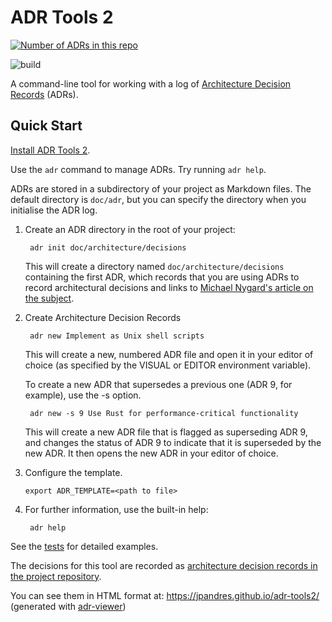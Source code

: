 # ADR Tools 2
<p><a href=""><img src="https://img.shields.io/badge/ADRs-10-ff69b4" alt="Number of ADRs in this repo" /></a></p>

![build](https://github.com/jpandres/adr-tools2/actions/workflows/main.yml/badge.svg)

A command-line tool for working with a log of [Architecture Decision Records][ADRs] (ADRs).


## Quick Start


[Install ADR Tools 2](INSTALL.md).

Use the `adr` command to manage ADRs.  Try running `adr help`.

ADRs are stored in a subdirectory of your project as Markdown files.
The default directory is `doc/adr`, but you can specify the directory
when you initialise the ADR log.

1. Create an ADR directory in the root of your project:

        adr init doc/architecture/decisions

   This will create a directory named `doc/architecture/decisions`
   containing the first ADR, which records that you are using ADRs
   to record architectural decisions and links to
   [Michael Nygard's article on the subject][ADRs].

2. Create Architecture Decision Records

        adr new Implement as Unix shell scripts

   This will create a new, numbered ADR file and open it in your
   editor of choice (as specified by the VISUAL or EDITOR environment
   variable).

   To create a new ADR that supersedes a previous one (ADR 9, for example),
   use the -s option.

        adr new -s 9 Use Rust for performance-critical functionality

   This will create a new ADR file that is flagged as superseding
   ADR 9, and changes the status of ADR 9 to indicate that it is
   superseded by the new ADR.  It then opens the new ADR in your
   editor of choice.

3.  Configure the template.

        export ADR_TEMPLATE=<path to file>

4. For further information, use the built-in help:

        adr help

See the [tests](tests/) for detailed examples.

The decisions for this tool are recorded as [architecture decision records in the project repository](doc/adr/).

You can see them in HTML format at: https://jpandres.github.io/adr-tools2/ (generated with [adr-viewer](https://github.com/mrwilson/adr-viewer))

[ADRs]: https://cognitect.com/blog/2011/11/15/documenting-architecture-decisions
